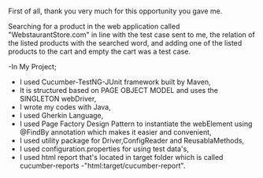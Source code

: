 
# 
First of all, thank you very much for this opportunity you gave me.

Searching for a product in the web application called "WebstaurantStore.com" in line with the test case sent to me, the relation of the listed products with the searched word, and adding one of the listed products to the cart and empty the cart was a test case.

-In My Project;

* I used Cucumber-TestNG-JUnit framework built by Maven,
* It is structured based on PAGE OBJECT MODEL and uses the SINGLETON
  webDriver,
* I wrote my codes with Java,
* I used Gherkin Language,
* I used Page Factory Design Pattern to instantiate the webElement using
  @FindBy annotation which makes it easier and convenient,
* I used utility package for Driver,ConfigReader and ReusablaMethods,
* I used configuration.properties for using test data's,
* I used html report that's located in target folder which is called cucumber-reports -"html:target/cucumber-report".



<!--       _
       .__(.)< (MEOW)
        \___)   
 ~~~~~~~~~~~~~~~~~~-->